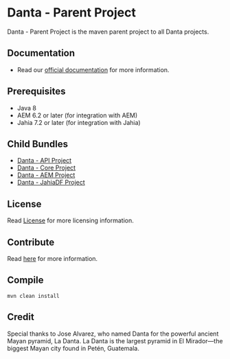 # Danta - Parent Project

Danta - Parent Project is the maven parent project to all Danta projects.

## Documentation

 * Read our [official documentation](https://danta.tikaltechnologies.io/) for more information.

## Prerequisites

 * Java 8
 * AEM 6.2 or later (for integration with AEM)
 * Jahia 7.2 or later (for integration with Jahia)

## Child Bundles

 * [Danta - API Project](https://github.com/DataFramework/API)
 * [Danta - Core Project](https://github.com/DataFramework/Core)
 * [Danta - AEM Project](https://github.com/DataFramework/AEM)
 * [Danta - JahiaDF Project](https://github.com/DataFramework/JahiaDF)

## License

Read [License](LICENSE) for more licensing information.

## Contribute

Read [here](CONTRIBUTING.md) for more information.

## Compile

    mvn clean install
    
    
## Credit

Special thanks to Jose Alvarez, who named Danta for the powerful ancient Mayan pyramid, La Danta. 
La Danta is the largest pyramid in El Mirador—the biggest Mayan city found in Petén, Guatemala.